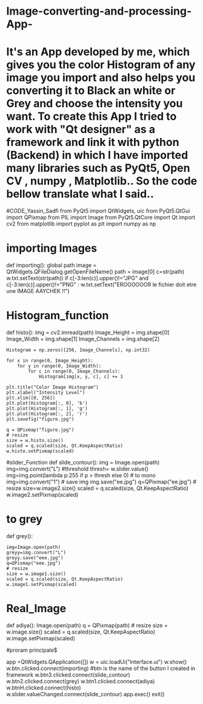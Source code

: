 # Image-converting-and-processing-App-
# It's an App developed by me, which gives you the color Histogram of any image you import and also helps you converting it to Black an white or Grey and choose the intensity you want. To create this App I tried to work with "Qt designer" as a framework and link it with python (Backend) in which I have imported many libraries such as PyQt5, Open CV , numpy , Matplotlib.. So the code bellow translate what I said..

#CODE_Yassin_Sadfi
from PyQt5 import QtWidgets, uic
from PyQt5.QtGui import QPixmap
from PIL import Image
from PyQt5.QtCore import Qt
import cv2
from matplotlib import pyplot as plt
import numpy as np

# importing Images
def importing():
    global path
    image = QtWidgets.QFileDialog.getOpenFileName()
    path = image[0]
    c=str(path)
    w.txt.setText(str(path))
    if c[-3:len(c)].upper()!="JPG" and c[-3:len(c)].upper()!="PNG" :
        w.txt.setText("EROOOOOOR le fichier doit etre une IMAGE AAYCHEK !!")



# Histogram_function

def histo():
    img = cv2.imread(path)
    Image_Height = img.shape[0]
    Image_Width = img.shape[1]
    Image_Channels = img.shape[2]

    Histogram = np.zeros([256, Image_Channels], np.int32)

    for x in range(0, Image_Height):
        for y in range(0, Image_Width):
            for c in range(0, Image_Channels):
                Histogram[img[x, y, c], c] += 1

    plt.title("Color Image Histogram")
    plt.xlabel("Intensity Level")
    plt.xlim([0, 256])
    plt.plot(Histogram[:, 0], 'b')
    plt.plot(Histogram[:, 1], 'g')
    plt.plot(Histogram[:, 2], 'r')
    plt.savefig("figure.jpg")
    
    q = QPixmap("figure.jpg")
    # resize
    size = w.histo.size()
    scaled = q.scaled(size, Qt.KeepAspectRatio)
    w.histo.setPixmap(scaled)


#slider_Function
def slide_contour():
    img = Image.open(path)
    img=img.convert("L")
    #threshold
    thresh= w.slider.value()
    img=img.point(lambda p:255 if p > thresh else 0)
    # to mono
    img=img.convert("1")
    # save img
    img.save("ee.jpg")
    q=QPixmap("ee.jpg")
    # resize
    size=w.image2.size()
    scaled = q.scaled(size, Qt.KeepAspectRatio)
    w.image2.setPixmap(scaled)

# to grey
def grey():

    img=Image.open(path)
    greyy=img.convert("L")
    greyy.save("eee.jpg")
    q=QPixmap("eee.jpg")
    # resize
    size = w.image1.size()
    scaled = q.scaled(size, Qt.KeepAspectRatio)
    w.image1.setPixmap(scaled)


# Real_Image
def adiya():
    Image.open(path)
    q = QPixmap(path)
    # resize
    size = w.image.size()
    scaled = q.scaled(size, Qt.KeepAspectRatio)
    w.image.setPixmap(scaled)

#proram principale$

app =QtWidgets.QApplication([])
w = uic.loadUi("Interface.ui")
w.show()
w.btn.clicked.connect(importing)  #btn is the name of the button I created in framework 
w.btn3.clicked.connect(slide_contour)
w.btn2.clicked.connect(grey)
w.btn1.clicked.connect(adiya)
w.btnH.clicked.connect(histo)
w.slider.valueChanged.connect(slide_contour)
app.exec()
exit()



